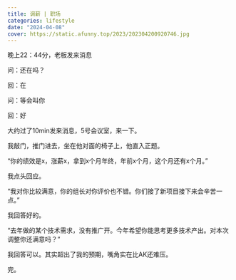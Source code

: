 ```yaml
---
title: 调薪 | 职场
categories: lifestyle
date: "2024-04-08"
cover: https://static.afunny.top/2023/202304200920746.jpg
---
```


晚上22：44分，老板发来消息

问：还在吗？

回：在

问：等会叫你

回：好

大约过了10min发来消息，5号会议室，来一下。

我敲门，推门进去，坐在他对面的椅子上，他直入正题。

“你的绩效是x，涨薪x，拿到x个月年终，年前x个月，这个月还有x个月。”

我点头回应。

“我对你比较满意，你的组长对你评价也不错。你们接了新项目接下来会辛苦一点。”

我回答好的。

“去年做的某个技术需求，没有推广开。今年希望你能思考更多技术产出。对本次调整你还满意吗？”

我回答可以。其实超出了我的预期，嘴角实在比AK还难压。

完。
